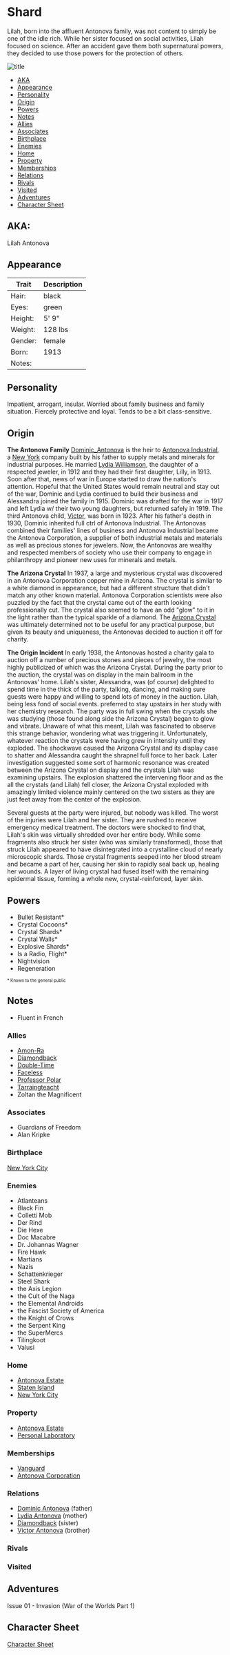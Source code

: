 <!--
type: player-character
created-by:
-->
# Shard

Lilah, born into the affluent Antonova family, was not content to simply be one of the idle rich.  While her sister focused on social activities, Lilah focused on science.  After an accident gave them both supernatural powers, they decided to use those powers for the protection of others.

![title](../images/Shard.png)

- [AKA](#AKA)
- [Appearance](#Appearance)
- [Personality](#Personality)
- [Origin](#Origin)
- [Powers](#Powers)
- [Notes](#Notes)
- [Allies](#Allies)
- [Associates](../npcs/Lawrence_Alexander_Williams.md#Associates)
- [Birthplace](#Birthplace)
- [Enemies](#Enemies)
- [Home](#Home)
- [Property](#Property)
- [Memberships](#Memberships)
- [Relations](#Relations)
- [Rivals](#Rivals)
- [Visited](#Visited)
- [Adventures](#Adventures)
- [Character Sheet](#Character%20Sheet)

## AKA:
Lilah Antonova

## Appearance 
Trait | Description
-- | --
Hair: | black
Eyes: | green
Height: | 5' 9"
Weight: | 128 lbs
Gender: | female
Born: | 1913
Notes: |

## Personality
Impatient, arrogant, insular. Worried about family business and family situation. Fiercely protective and loyal. Tends to be a bit class-sensitive.

## Origin
**The Antonova Family**
[Dominic_Antonova](/npcs/Dominic_Antonova.md) is the heir to [Antonova Industrial](/organizations/Antonova_Corporation.md), a [New York](/locations/New_York_State/New_York_City/New_York_City.md) company built by his father to supply metals and minerals for industrial purposes. He married [Lydia Williamson](/npcs/Lydia_Antonova.md), the daughter of a respected jeweler, in 1912 and they had their first daughter, Lilly, in 1913. Soon after that, news of war in Europe started to draw the nation's attention. Hopeful that the United States would remain neutral and stay out of the war, Dominic and Lydia continued to build their business and Alessandra joined the family in 1915. Dominic was drafted for the war in 1917 and left Lydia w/ their two young daughters, but returned safely in 1919. The third Antonova child, [Victor](/npcs/Victor_Antonova.md), was born in 1923. After his father's death in 1930, Dominic inherited full ctrl of Antonova Industrial. The Antonovas combined their families' lines of business and Antonova Industrial became the Antonova Corporation, a supplier of both industrial metals and materials as well as precious stones for jewelers. Now, the Antonovas are wealthy and respected members of society who use their company to engage in philanthropy and pioneer new uses for minerals and metals.

**The Arizona Crystal**
In 1937, a large and mysterious crystal was discovered in an Antonova Corporation copper mine in Arizona. The crystal is similar to a white diamond in appearance, but had a different structure that didn't match any other known material. Antonova Corporation scientists were also puzzled by the fact that the crystal came out of the earth looking professionally cut. The crystal also seemed to have an odd "glow" to it in the light rather than the typical sparkle of a diamond. The [Arizona Crystal](/items/Arizona_Crystal.md) was ultimately determined not to be useful for any practical purpose, but given its beauty and uniqueness, the Antonovas decided to auction it off for charity.

**The Origin Incident**
In early 1938, the Antonovas hosted a charity gala to auction off a number of precious stones and pieces of jewelry, the most highly publicized of which was the Arizona Crystal. During the party prior to the auction, the crystal was on display in the main ballroom in the Antonovas' home. Lilah's sister, Alessandra, was (of course) delighted to spend time in the thick of the party, talking, dancing, and making sure guests were happy and willing to spend lots of money in the auction.  Lilah, being less fond of social events. preferred to stay upstairs in her study with her chemistry research. The party was in full swing when the crystals she was studying (those found along side the Arizona Crystal) began to glow and vibrate.  Unaware of what this meant, Lilah was fascinated to observe this strange behavior, wondering what was triggering it.   Unfortunately, whatever reaction the crystals were having grew in intensity until they exploded. The shockwave caused the Arizona Crystal and its display case to shatter and Alessandra caught the shrapnel full force to her back. Later investigation suggested some sort of harmonic resonance was created between the Arizona Crystal on display and the crystals Lilah was examining upstairs.  The explosion shattered the intervening floor and as the all the crystals (and Lilah) fell closer, the Arizona Crystal exploded with amazingly limited violence mainly centered on the two sisters as they are just feet away from the center of the explosion.

Several guests at the party were injured, but nobody was killed. The worst of the injuries were Lilah and her sister.  They are rushed to receive emergency medical treatment. The doctors were shocked to find that, Lilah's skin was virtually shredded over her entire body.  While some fragments also struck her sister (who was similarly transformed), those that struck Lilah appeared to have disintegrated into a crystalline cloud of  nearly microscopic shards. Those crystal fragments seeped into her blood stream and became a part of her, causing her skin to rapidly seal back up, healing her wounds.  A layer of living crystal had fused itself with the remaining epidermal tissue, forming a whole new, crystal-reinforced, layer skin.

## Powers
- Bullet Resistant\* 
- Crystal Cocoons\*
- Crystal Shards\*
- Crystal Walls\*
- Explosive Shards\*
- Is a Radio, Flight\*
- Nightvision
- Regeneration 

<sub><sup> * Known to the general public</sup></sub>

## Notes
- Fluent in French

### Allies
- [Amon-Ra](player_characters/Amon-Ra.md)
- [Diamondback](player_characters/Diamondback.md)
- [Double-Time](player_characters/Double_Time.md)
- [Faceless](player_characters/Faceless.md)
- [Professor Polar](player_characters/Professor_Polar.md)
- [Tarraingteacht](/npcs/Tarraingteacht.md)
- Zoltan the Magnificent

### Associates
- Guardians of Freedom
- Alan Kripke

### Birthplace
[New York City](locations/New_York_State/New_York_City/New_York_City.md)

### Enemies
- Atlanteans
- Black Fin
- Colletti Mob
- Der Rind
- Die Hexe
- Doc Macabre
- Dr. Johannas Wagner
- Fire Hawk
- Martians
- Nazis
- Schattenkrieger
- Steel Shark
- the Axis Legion
- the Cult of the Naga
- the Elemental Androids
- the Fascist Society of America
- the Knight of Crows
- the Serpent King
- the SuperMercs
- Tilingkoot
- Valusi

### Home
- [Antonova Estate](locations/New_York_State/New_York_City/Staten_Island/Antonova_Estate.md)
- [Staten Island](locations/New_York_State/New_York_City/Staten_Island/Staten_Island.md)
- [New York City](locations/New_York_State/New_York_City/New_York_City.md)

### Property
- [Antonova Estate](locations/New_York_State/New_York_City/Staten_Island/Antonova_Estate.md)
- [Personal Laboratory](locations/New_York_State/New_York_City/Staten_Island/Shards_Laboratory.md)

### Memberships
- [Vanguard](organizations/Vanguard.md)
- [Antonova Corporation](organizations/Antonova_Corporation.md)

### Relations
- [Dominic Antonova](npcs/Dominic_Antonova.md) (father)
- [Lydia Antonova](npcs/Lydia_Antonova.md) (mother)
- [Diamondback](player_characters/Diamondback.md) (sister)
- [Victor Antonova](npcs/Victor_Antonova.md) (brother)

### Rivals

### Visited

## Adventures
Issue 01 - Invasion (War of the Worlds Part 1)

## Character Sheet
[Character Sheet](https://legends-of-the-golden-age.github.io/LotGA/pdf/Shard.pdf)

<!-- GM Notes
Things in here don't show up in normal viewing mode.
-->